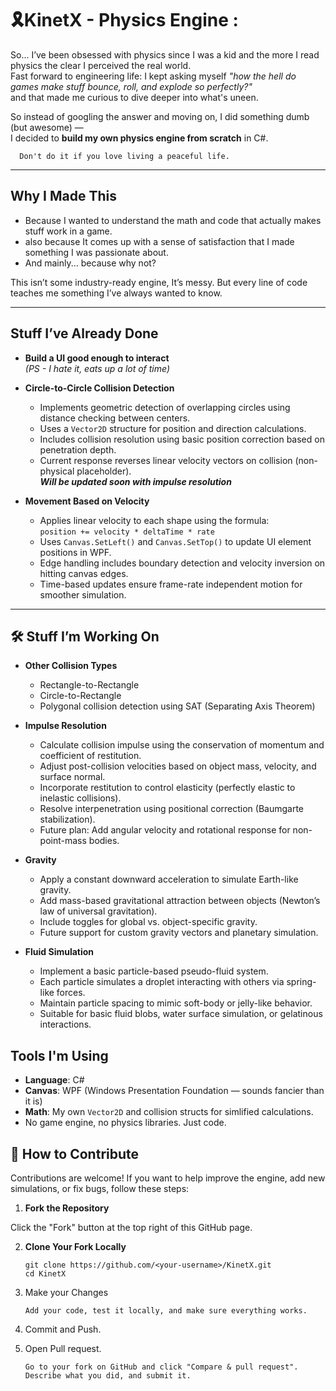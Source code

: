 # 🎗️KinetX - Physics Engine :

So... I’ve been obsessed with physics since I was a kid and the more I read physics the clear I perceived the real world.  
Fast forward to engineering life: I kept asking myself *"how the hell do games make stuff bounce, roll, and explode so perfectly?"*  
and that made me curious to dive deeper into what's uneen.

So instead of googling the answer and moving on, I did something dumb (but awesome) —  
I decided to **build my own physics engine from scratch** in C#.
```
  Don't do it if you love living a peaceful life.
```
---

##  Why I Made This

- Because I wanted to understand the math and code that actually makes stuff work in a game.
- also because It comes up with a sense of satisfaction that I made something I was passionate about.
- And mainly... because why not?

This isn’t some industry-ready engine, It’s messy. 
But every line of code teaches me something I’ve always wanted to know.

---

##  Stuff I’ve Already Done

- **Build a UI good enough to interact**  
  _(PS - I hate it, eats up a lot of time)_

- **Circle-to-Circle Collision Detection**
  - Implements geometric detection of overlapping circles using distance checking between centers.
  - Uses a `Vector2D` structure for position and direction calculations.
  - Includes collision resolution using basic position correction based on penetration depth.
  - Current response reverses linear velocity vectors on collision (non-physical placeholder).  
    _**Will be updated soon with impulse resolution**_

- **Movement Based on Velocity**
  - Applies linear velocity to each shape using the formula:  
    `position += velocity * deltaTime * rate`
  - Uses `Canvas.SetLeft()` and `Canvas.SetTop()` to update UI element positions in WPF.
  - Edge handling includes boundary detection and velocity inversion on hitting canvas edges.
  - Time-based updates ensure frame-rate independent motion for smoother simulation.

---

## 🛠️ Stuff I’m Working On

- **Other Collision Types**
  - Rectangle-to-Rectangle
  - Circle-to-Rectangle
  - Polygonal collision detection using SAT (Separating Axis Theorem)

- **Impulse Resolution**
  - Calculate collision impulse using the conservation of momentum and coefficient of restitution.
  - Adjust post-collision velocities based on object mass, velocity, and surface normal.
  - Incorporate restitution to control elasticity (perfectly elastic to inelastic collisions).
  - Resolve interpenetration using positional correction (Baumgarte stabilization).
  - Future plan: Add angular velocity and rotational response for non-point-mass bodies.

- **Gravity**
  - Apply a constant downward acceleration to simulate Earth-like gravity.
  - Add mass-based gravitational attraction between objects (Newton’s law of universal gravitation).
  - Include toggles for global vs. object-specific gravity.
  - Future support for custom gravity vectors and planetary simulation.

- **Fluid Simulation**
  - Implement a basic particle-based pseudo-fluid system.
  - Each particle simulates a droplet interacting with others via spring-like forces.
  - Maintain particle spacing to mimic soft-body or jelly-like behavior.
  - Suitable for basic fluid blobs, water surface simulation, or gelatinous interactions.


##  Tools I'm Using

-  **Language**: C#
-  **Canvas**: WPF (Windows Presentation Foundation — sounds fancier than it is)
-  **Math**: My own `Vector2D` and collision structs for simlified calculations.
-  No game engine, no physics libraries. Just code.



## 🤝 How to Contribute

Contributions are welcome! If you want to help improve the engine, add new simulations, or fix bugs, follow these steps:

1. **Fork the Repository**

Click the "Fork" button at the top right of this GitHub page.

2. **Clone Your Fork Locally**

    ```
    git clone https://github.com/<your-username>/KinetX.git
    cd KinetX
    ```
3. Make your Changes
   ```
   Add your code, test it locally, and make sure everything works.
   ```
4. Commit and Push.
5. Open Pull request.
   ```
   Go to your fork on GitHub and click "Compare & pull request". Describe what you did, and submit it.
   ```

